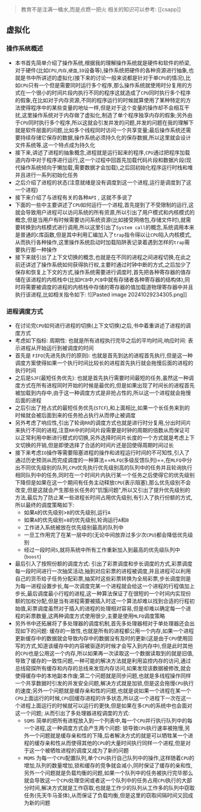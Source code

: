 > 教育不是注满一桶水,而是点燃一把火
> 相关的知识可以参考: [[csapp]] 

## 虚拟化 
### 操作系统概述 
- 本书首先简单介绍了操作系统,根据我的理解操作系统就是硬件和软件的桥梁,对于硬件(比如`CPU`,`内存`,`硬盘`,`IO`设备等),操作系统把硬件的各种资源进行抽象,也就是书中所讲述的虚拟化(接下来的讨论一般来说都是针对于单`CPU`的情况),比如`CPU`只有一个但是需要同时运行多个程序,那么操作系统就使用时分复用的方式在一个很小的时间片段内执行不同的程序这就造成了`CPU`同时执行多个程序的假象,在比如对于内存资源,不同的程序运行的时候就算使用了某种特定的方法使得程序中的某些变量的地址一样,但是对于这个变量的操作却不会相互干扰,这里操作系统对于内存做了虚拟化,制造了单个程序独享内存的假象;另外由于`CPU`同时执行多个程序,所以这就会引发并发的问题,并发的问题在我的理解下就是软件层面的问题,比如多个线程同时访问一个共享变量;最后操作系统还需要持续存储它保存的数据,操作系统必须持久化的保存数据,所以这里就会设计文件系统等,这一个特点成为持久化
- 接下来,讲述了进程的抽象概念,进程就是运行起来的程序,`CPU`通过把程序加载道内存中对于程序进行运行,这一个过程中回首先加载代码片段和数据片段(现代操作系统倾向于懒加载,需要数据才会加载),之后回初始化程序运行时栈和堆并且进行一系列初始化任务
- 之后介绍了进程的状态(注意就绪是没有调度到这一个进程,运行是调度到了这一个进程)
- 接下来介绍了与进程有关的各种`API` , 这就不多说了
- 下面的一些中主要讲述了`CPU`如何运行一个进程,首先提到了不受限制的运行,这就会导致用户进程可以访问系统的所有资源,所以引出了用户模式和内核模式的概念,但是当用户有时候需要访问系统资源(比如接受网络包,存储文件时),就需要转换到内核模式进行调用,所以这里引出了`System call`的概念,系统调用本来是普通的`C`库函数,但是其中利用汇编加入了`trap`指令得以让`CPU`陷入内核模式,从而执行各种操作,这里操作系统启动时加载陷阱表记录着遇到怎样的`trap`需要执行那一种操作
- 接下来就引出了上下文切换的概念,也就是在不同的进程之间进程切换,在此之前还讲述了操作系统如何获得执行权,主要时通过时钟中断的方式,之后加少了保存和恢复上下文的方式,操作系统需要进行调度时,首先把各种寄存器的值存储在该进程的内核栈中(比如`PCB`中,`PCB`中就有存储者各种寄存器的结构体),同时将需要被调度的进程的内核栈中存储的寄存器的值加载道物理寄存器中并且执行该进程,比如相关指令如下:
![[Pasted image 20241029234305.png]]
### 进程调度方式
- 在讨论完`CPU`如何进行进程的切换(上下文切换)之后,书中着重讲述了进程的调度方式
- 考虑如下指标: 周期性: 也就是所有进程执行完毕之后的平均时间,响应时间: 表示进程从开始运行到被调度的时间
- 首先是 `FIFO`(先进先执行的原则): 也就是首先到达的进程首先执行,但是这一种调度方案使得如果一个执行时间比较长的进程首先执行就会拖慢后面的进程的执行时间
- 之后是`SJF`(最短任务优先): 也就是首先执行需要时间最短的任务,虽然这一种调度方式在所有进程同时开始的时候是最优的,但是如果出现了时间长的进程首先被加载到内存中,由于这一种调度方式是非抢占性的,所以这一个进程就会拖慢后面的进程
- 之后引出了抢占式的最短任务优先(`STCF`),和上面相比,如果一个长任务来到的时候就会被后面到来的任务抢占执行从而停止被调度
- 另外考虑了响应性,引出了轮询`RR`的调度方式也就是进行时分复用,分出时间片来执行不同的进程,注意`RR`中的时间片段需要是时钟的周期的倍数从而保证可以正常利用中断进行模式的切换,另外选择时间片长度的一个方式就是考虑上下文切换的开销,但是即使选择了合适的时间片还是回使得周期时间过长
- 接下来考虑`IO`操作等需要阻塞进程的操作和进程运行时间的不可知性,引入了通过历史预测从而完成调度的一种算法==`MLFQ`(多级反馈队列)==,在`MLFQ`中分出不同优先级别的队列,`CPU`优先执行优先级别高的队列中的任务并且轮询执行相同队列中的任务,同时在一个时间片内执行某一个任务之后使得它的优先级别下降但是如果在这一个期间有任务主动释放`CPU`(表示阻塞),那么优先级别不会改变,但是这就会产生那些长任务的"饥饿问题",所以又引出了提升优先级别的方法,最后为了防止某一些进程长时间占用优先级别,有引入了执行份额的方式,所以最终的调度策略如下:
	- 如果`A`的优先级别>`B`的优先级别,运行`A`
	- 如果`A`的优先级别=`B`的优先级别,轮询运行`A`和`B`
	- 工作进入系统被放在优先级别最高的队列中
	- 一旦工作用完了在某一层中的(无论中间放弃过多少次`CPU`)都会降低优先级别
	- 经过一段时间`S`,就将系统中所有工作重新加入到最高的优先级队列中(`boost`)
- 最后引入了按照份额的调度方式: 引出了彩票调度和步长调度的方式,彩票调度每一段时间进行一次抽奖活动,抽到对应彩票的进程被调度,并且进程可以利用自己的货币给子任务分配彩票,抽奖时这些彩票转换为全局彩票,步长调度则是为每一进程设置步长,每一次调度完某一个进程就会给这一个进程的行程值加上步长,最后调度最小行程的进程,这一种算法保证了在很短的一个时间内实现份额的加权分配,但是当有进程需要被插入时这一个算法却难以找到合适的行程初始值,彩票调度虽然对于插入的进程的处理相对容易,但是却难以确定每一个进程的彩票数量,这两种调度方式使用很少,主要是使用`MLFQ`调度策略
- 另外书中还拓展将了多处理器的调度机制,首先多处理器相对于单处理器还会出现如下的问题: 缓存的一致性,也就是所有的进程都公用一个内存,如果一个进程更新缓存中的数据就会导致内存中的数据没有及时的更新(这是由于`CPU`使用回写的方式,知道该缓存中的内容被驱逐的时候才会写入到内存中),但是此时其他的`CPU`也是公用这一个内存,所以如果再一次读取这一个数据读取到的就是旧值,导致了缓存的一致性问题,一种可能的解决方法就是利用监控内存的访问,通过总线窥探所有缓存和内存的总线来发现内存访问,如果发现该数据被修改,就会使得缓存中的本地副本作废;第二个问题就是同步问题,也就是多线程操作同样一个共享数据时引发的并发安全问题,解决方式就是加锁,但是这会拖慢`CPU`执行的速度;另外一个问题就是缓存亲和性的问题,也就是说如果一个进程在某一个`CPU`上面运行的时候,`CPU`回缓存进程的许多状态,所以这一个进程下一次在这一个进程上面运行的时候就可以运行的更快,但是如果在多`CPU`的系统中也会面对这一个问题;    从而引出了多处理器进程调度的方式:
	- `SQMS` 简单的把所有进程放入到一个列表中,每一个`CPU`并行执行队列中的每一个进程,这一种调度方式会产生两个问题: 锁导致`CPU`执行速率被拖慢,另外一个问题就是缓存亲和性的下降,后者解决方式的就是可以牺牲某一个进程的缓存亲和性从而使得其他的`CPU`的大量时间执行同样一个进程,但是对于这一个被牺牲进程的调度又成为了新的问题
	- `MQMS` 为每一个`CPU`配置队列,单个`CPU`执行自己队列中的操作,这样随着`CPU`的增加,队列的数量增加,锁和缓存的竞争就会减小,同时保证了缓存的亲和性,另外一个问题就是负载均衡的问题,如果一个队列中的任务被执行完毕那么就会导致这一个`CPU`处理空闲或者这一个队列中的任务占用`CPU`执行的大部分时间,解决方式就是工作窃取,也就是工作少的队列从工作多的队列中窃取任务(先天牛马圣体),从而保证了负载均衡,但是这里的窃取间隔时间又回成为新的问题


